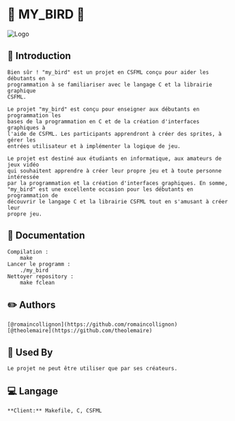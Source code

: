 
# 🐤 MY_BIRD 🐤
![Logo](https://user-images.githubusercontent.com/32702872/35972479-489dc55e-0cd2-11e8-9318-25d7fd84808b.png)


## :rocket: Introduction

    Bien sûr ! "my_bird" est un projet en CSFML conçu pour aider les débutants en
    programmation à se familiariser avec le langage C et la librairie graphique
    CSFML.

    Le projet "my_bird" est conçu pour enseigner aux débutants en programmation les
    bases de la programmation en C et de la création d'interfaces graphiques à
    l'aide de CSFML. Les participants apprendront à créer des sprites, à gérer les
    entrées utilisateur et à implémenter la logique de jeu.

    Le projet est destiné aux étudiants en informatique, aux amateurs de jeux vidéo
    qui souhaitent apprendre à créer leur propre jeu et à toute personne intéressée
    par la programmation et la création d'interfaces graphiques. En somme,
    "my_bird" est une excellente occasion pour les débutants en programmation de
    découvrir le langage C et la librairie CSFML tout en s'amusant à créer leur
    propre jeu.
## :rocket: Documentation

    Compilation :
        make
    Lancer le programm :
        ./my_bird
    Nettoyer repository :
        make fclean
## :pencil2: Authors

    [@romaincollignon](https://github.com/romaincollignon)
    [@theolemaire](https://github.com/theolemaire)


## :office: Used By

    Le projet ne peut être utiliser que par ses créateurs.

## :computer: Langage

    **Client:** Makefile, C, CSFML

